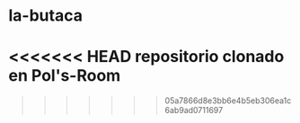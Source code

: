 # la-butaca
<<<<<<< HEAD
repositorio clonado en Pol's-Room
=======
>>>>>>> 05a7866d8e3bb6e4b5eb306ea1c6ab9ad0711697
